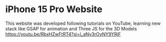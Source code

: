 # iPhone 15 Pro Website
This website was developed following tutorials on YouTube, learning new stack like GSAP for animation and Three JS for the 3D Models
https://youtu.be/RbxHZwFtRT4?si=l_aNy3rOyNY9YRjF
